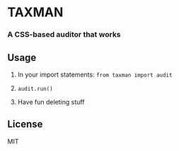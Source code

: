 # TAXMAN
### A CSS-based auditor that __works__

## Usage
1. In your import statements: `from taxman import audit`
2.
    ```audit = Audit(BASE_DIR) # BASE_DIR is your websites base directory
    audit.run()
    ```
3. Have fun deleting stuff

## License
MIT